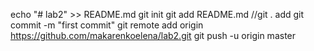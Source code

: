 echo "# lab2" >> README.md
git init
git add README.md  //git . add
git commit -m "first commit"
git remote add origin https://github.com/makarenkoelena/lab2.git
git push -u origin master
